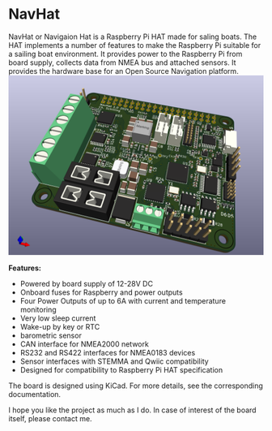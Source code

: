 # NavHat
NavHat or Navigaion Hat is a Raspberry Pi HAT made for saling boats. The HAT implements a number of features to make the Raspberry Pi suitable for a sailing boat environment. It provides power to the Raspberry Pi from board supply, collects data from NMEA bus and attached sensors. It provides the hardware base for an Open Source Navigation platform.
![Rendered NavHAT board](./documentation/images/NavHAT-angle.png)

**Features:**
* Powered by board supply of 12-28V DC
* Onboard fuses for Raspberry and power outputs
* Four Power Outputs of up to 6A with current and temperature monitoring
* Very low sleep current
* Wake-up by key or RTC
* barometric sensor
* CAN interface for NMEA2000 network
* RS232 and RS422 interfaces for NMEA0183 devices
* Sensor interfaces with STEMMA and Qwiic compatibility
* Designed for compatibility to Raspberry Pi HAT specification

The board is designed using KiCad. 
For more details, see the corresponding documentation.

I hope you like the project as much as I do. In case of interest of the board itself, please contact me.




























